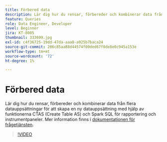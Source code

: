 ```yaml
---
title: Förbered data
description: Lär dig hur du rensar, förbereder och kombinerar data från flera datauppsättningar för att skapa en ny datauppsättning med hjälp av funktionerna CTAS (Create Table AS) och Spark SQL för rapportering och instrumentpaneler.
feature: Queries
role: Data Engineer, Developer
level: Beginner
jira: KT-8005
thumbnail: 333699.jpg
exl-id: c4f36725-19dd-47da-aaa8-a925b7baca24
source-git-commit: 286c85aa88d44574f00ded67f0de8e0c945a153e
workflow-type: tm+mt
source-wordcount: '72'
ht-degree: 1%

---
```


# Förbered data

Lär dig hur du rensar, förbereder och kombinerar data från flera datauppsättningar för att skapa en ny datauppsättning med hjälp av funktionerna CTAS (Create Table AS) och Spark SQL för rapportering och instrumentpaneler. Mer information finns i [dokumentationen för frågetjänsten](https://experienceleague.adobe.com/docs/experience-platform/query/home.html?lang=sv).

>[!VIDEO](https://video.tv.adobe.com/v/333699?learn=on&enablevpops)
